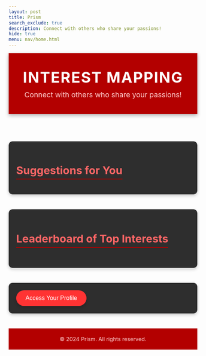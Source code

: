 ```yaml
---
layout: post
title: Prism
search_exclude: true
description: Connect with others who share your passions!
hide: true
menu: nav/home.html
---
```


<style>

    .heading {
        background-color: #b30000;
        padding: 40px 20px;
        text-align: center;
        box-shadow: 0 4px 10px rgba(0, 0, 0, 0.3);
    }

    .heading h1 {
        font-size: 2.5rem;
        font-weight: bold;
        margin: 0;
        color: #ffffff;
        text-transform: uppercase;
        letter-spacing: 2px;
    }

    .heading p {
        font-size: 1.2rem;
        margin: 10px 0 0;
        color: #ffcccc;
    }

    section {
        margin-bottom: 40px;
        padding: 20px;
        background-color: #2e2e2e;
        border-radius: 10px;
        box-shadow: 0 4px 8px rgba(0, 0, 0, 0.2);
    }

    section h2 {
        font-size: 1.8rem;
        margin-bottom: 20px;
        color: #ff6666;
        border-bottom: 2px solid #b30000;
        padding-bottom: 5px;
        display: inline-block;
    }

    .profile-card {
        background-color: #b30000;
        padding: 15px;
        border-radius: 8px;
        box-shadow: 0 3px 6px rgba(0, 0, 0, 0.3);
        color: #ffffff;
        font-weight: bold;
        margin-bottom: 10px;
        transition: transform 0.2s ease, box-shadow 0.2s ease;
    }

    .profile-card:hover {
        transform: translateY(-5px);
        box-shadow: 0 5px 10px rgba(0, 0, 0, 0.4);
    }

    button {
        background-color: #ff4d4d;
        color: #ffffff;
        border: none;
        padding: 12px 25px;
        border-radius: 25px;
        font-size: 1rem;
        cursor: pointer;
        transition: background-color 0.3s ease, box-shadow 0.3s ease;
        box-shadow: 0 4px 8px rgba(0, 0, 0, 0.2);
    }

    button:hover {
        background-color: #e60000;
        box-shadow: 0 6px 12px rgba(0, 0, 0, 0.3);
    }

    .green-button {
        background-color: #28a745;
    }

    .green-button:hover {
        background-color: #218838;
    }

    .purple-button {
        background-color: #ff3333;
        color: #ffffff;
    }

    .purple-button:hover {
        background-color: #b30000;
    }

    .copyright {
        background-color: #b30000;
        text-align: center;
        padding: 20px;
        font-size: 0.9rem;
        color: #ffcccc;
    }

    .copyright p {
        margin: 0;
    }
</style>

<header class="heading">
    <h1>Interest Mapping</h1>
    <p>Connect with others who share your passions!</p>
</header>

<br>

<section>
    <h2>Suggestions for You</h2>
    <div id="suggestions"></div>
</section>

<section>
    <h2>Leaderboard of Top Interests</h2>
    <ul id="leaderboard"></ul>
</section>

<section>
    <button class="purple-button" onclick="window.location.href='{{ site.baseurl }}/profile'">Access Your Profile</button>
</section>

<footer class="copyright">
    <p>&copy; 2024 Prism. All rights reserved.</p>
</footer>

<script type="module">
    import { pythonURI, fetchOptions } from "{{site.baseurl}}/assets/js/api/config.js";

    async function fetchSuggestions() {
        try {
            const response = await fetch(`${pythonURI}/api/id`, fetchOptions);
            if (!response.ok) throw new Error("Failed to fetch user data");

            const currentUser = await response.json();
            const interests = currentUser.interests.split(", ");

            const allUsersResponse = await fetch(`${pythonURI}/api/users`, fetchOptions);
            if (!allUsersResponse.ok) throw new Error("Failed to fetch all users");

            const allUsers = await allUsersResponse.json();

            const matchedUsers = allUsers.filter(user => {
                const userInterests = user.interests.split(", ");
                return userInterests.some(interest => interests.includes(interest)) && user.uid !== currentUser.uid;
            });

            const suggestionsContainer = document.getElementById("suggestions");
            suggestionsContainer.innerHTML = "";

            matchedUsers.forEach(user => {
                const card = document.createElement("div");
                card.className = "profile-card";
                card.textContent = `${user.name} - Interests: ${user.interests}`;
                suggestionsContainer.appendChild(card);
            });
        } catch (error) {
            console.error("Error fetching suggestions:", error);
        }
    }

    async function fetchLeaderboard() {
        try {
            const response = await fetch(`${pythonURI}/api/users`, fetchOptions);
            if (!response.ok) throw new Error("Failed to fetch all users");

            const allUsers = await response.json();
            const interestCounts = {};

            allUsers.forEach(user => {
                user.interests.split(", ").forEach(interest => {
                    interestCounts[interest] = (interestCounts[interest] || 0) + 1;
                });
            });

            const sortedInterests = Object.entries(interestCounts)
                .sort((a, b) => b[1] - a[1])
                .slice(0, 3);

            const leaderboardContainer = document.getElementById("leaderboard");
            leaderboardContainer.innerHTML = "";

            sortedInterests.forEach(([interest, count]) => {
                const listItem = document.createElement("li");
                listItem.textContent = `${interest} - ${count} Votes`;
                leaderboardContainer.appendChild(listItem);
            });
        } catch (error) {
            console.error("Error fetching leaderboard:", error);
        }
    }

    document.addEventListener("DOMContentLoaded", () => {
        fetchSuggestions();
        fetchLeaderboard();
    });
</script>
